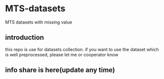 # MTS-datasets
MTS datasets with missing value

## introduction
this repo is use for datasets collection. if you want to use the dataset which is well preprocessed, please let me or cooperator know

## info share is here(update any time)
